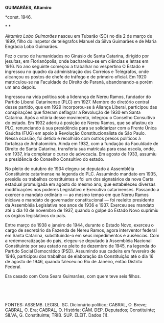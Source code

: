 **GUIMARÃES, Altamiro**

\*const. 1946.

* *

*Altamiro Lobo Guimarães* nasceu em Tubarão (SC) no dia 2 de março de
1899, filho do inspetor de telégrafos Manuel da Silva Guimarães e de
Maria Engrácia Lobo Guimarães.

Fez o curso de humanidades no Ginásio de Santa Catarina, dirigido por
jesuítas, em Florianópolis, onde bacharelou-se em ciências e letras em
1916. No ano seguinte começou a trabalhar no vespertino O Estado e
ingressou no quadro da administração dos Correios e Telégrafos, onde
alcançou os postos de chefe de tráfego e de primeiro oficial. Em 1920
matriculou-se na Faculdade de Direito do Paraná, abandonando-a porém um
ano depois.

Ingressou na vida política sob a liderança de Nereu Ramos, fundador do
Partido Liberal Catarinense (PLC) em 1927. Membro do diretório central
desse partido, que em 1929 incorporou-se à Aliança Liberal, participou
das conspirações que fizeram deflagrar a Revolução de 1930 em Santa
Catarina. Após a vitória desse movimento, integrou o Conselho Consultivo
do estado. Em 1932 aderiu à posição de Nereu Ramos, que se afastou do
PLC, renunciando à sua presidência para se solidarizar com a Frente
Única Gaúcha (FUG) em apoio à Revolução Constitucionalista de São Paulo.
Nessa ocasião, foi detido e recolhido com outros presos políticos à
fortaleza de Anhatomirim. Ainda em 1932, com a fundação da Faculdade de
Direito de Santa Catarina, transferiu sua matrícula para essa escola,
onde, em 1937, iria completar o curso de advocacia. Em agosto de 1933,
assumiu a presidência do Conselho Consultivo do estado.

No pleito de outubro de 1934 elegeu-se deputado à Assembléia
Constituinte catarinense na legenda do PLC. Assumindo mandato em 1935,
presidiu os trabalhos constituintes e foi um dos signatários da nova
Carta estadual promulgada em agosto do mesmo ano, que estabeleceu
diversas modificações nos poderes Legislativo e Executivo catarinenses.
Passando a exercer o mandato ordinário — ao mesmo tempo em que Nereu
Ramos iniciava o mandato de governador constitucional — foi reeleito
presidente da Assembléia Legislativa nos anos de 1936 e 1937. Exerceu
seu mandato até o dia 10 de novembro de 1937, quando o golpe do Estado
Novo suprimiu os órgãos legislativos do país.

Entre março de 1938 e janeiro de 1944, durante o Estado Novo, exerceu o
cargo de secretário da Fazenda de Nereu Ramos, agora interventor federal
em Santa Catarina, substituindo-o em seus impedimentos e ausências. Com
a redemocratização do país, elegeu-se deputado à Assembléia Nacional
Constituinte por seu estado no pleito de dezembro de 1945, na legenda do
Partido Social Democrático (PSD). Assumindo sua cadeira em fevereiro de
1946, participou dos trabalhos de elaboração da Constituição até o dia
16 de agosto de 1946, quando faleceu no Rio de Janeiro, então Distrito
Federal.

Era casado com Cora Seara Guimarães, com quem teve seis filhos.

 

 

FONTES: ASSEMB. LEGISL. SC. Dicionário político; CABRAL, O. Breve;
CABRAL, O. Era; CABRAL, O. História; CÂM. DEP. Deputados; Constituinte;
SILVA, G. Constituinte; TRIB. SUP. ELEIT. Dados (1).

 
